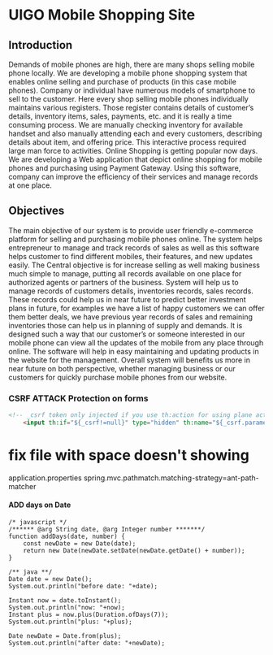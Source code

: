 # UIGO Mobile Shopping Site

## Introduction

   Demands of mobile phones are high, there are many shops selling mobile phone locally. We are developing a mobile phone shopping system that enables online selling and purchase of products (in this case mobile phones). Company or individual have numerous models of smartphone to sell to the customer.
    Here every shop selling mobile phones individually maintains various registers. Those register contains details of customer’s details, inventory items, sales, payments, etc. and it is really a time consuming process. We are manually checking inventory for available handset and also manually attending each and every customers, describing details about item, and offering price. This interactive process required large man force to activities.
    Online Shopping is getting popular now days. We are developing a Web application that depict online shopping for mobile phones and purchasing using Payment Gateway. Using this software, company can improve the efficiency of their services and manage records at one place.
   
## Objectives
   The main objective of our system is to provide user friendly e-commerce platform for selling and purchasing mobile phones online. The system helps entrepreneur to manage and track records of sales as well as this software helps customer to find different mobiles, their features, and new updates easily.
    The Central objective is for increase selling as well making business much simple to manage, putting all records available on one place for authorized agents or partners of the business.  System will help us to manage records of customers details, inventories records, sales records. These records could help us in near future to predict better investment plans in future, for examples we have a list of happy customers we can offer them better deals, we have previous year records of sales and remaining inventories those can help us in planning of supply and demands.
    It is designed such a way that our customer’s or someone interested in our mobile phone can view all the updates of the mobile from any place through online. The software will help in easy maintaining and updating products in the website for the management. Overall system will benefits  us more in near future on both perspective, whether managing business or our customers for quickly purchase mobile phones from our website.
    
### CSRF ATTACK Protection on forms
```html
<!-- _csrf token only injected if you use th:action for using plane action attribute inject it manually -->
	<input th:if="${_csrf!=null}" type="hidden" th:name="${_csrf.parameterName}" th:value="${_csrf.token}" />
```

# fix file with space doesn't showing
application.properties
spring.mvc.pathmatch.matching-strategy=ant-path-matcher

#### ADD days on Date
```
/* javascript */
/****** @arg String date, @arg Integer number *******/
function addDays(date, number) {
    const newDate = new Date(date);
    return new Date(newDate.setDate(newDate.getDate() + number));
}

/** java **/
Date date = new Date();
System.out.println("before date: "+date);

Instant now = date.toInstant();
System.out.println("now: "+now);
Instant plus = now.plus(Duration.ofDays(7));
System.out.println("plus: "+plus);

Date newDate = Date.from(plus);
System.out.println("after date: "+newDate);

```

